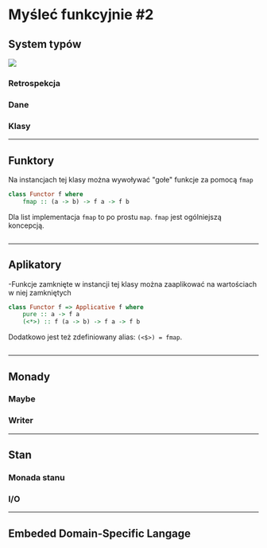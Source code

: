 # Myśleć funkcyjnie #2
## System typów
![](http://imgs.xkcd.com/comics/types.png)

### Retrospekcja
### Dane
### Klasy

---
## Funktory
Na instancjach tej klasy można wywoływać "gołe" funkcje za pomocą `fmap`
```haskell
class Functor f where
    fmap :: (a -> b) -> f a -> f b
```

Dla list implementacja `fmap` to po prostu `map`. `fmap` jest ogólniejszą koncepcją.
```haskell
```

---
## Aplikatory
-Funkcje zamknięte w instancji tej klasy można zaaplikować na wartościach w niej zamkniętych
```haskell
class Functor f => Applicative f where
    pure :: a -> f a
    (<*>) :: f (a -> b) -> f a -> f b
```
Dodatkowo jest też zdefiniowany alias: `(<$>) = fmap`.

```haskell
```

---
## Monady
### Maybe
### Writer
---

## Stan
### Monada stanu
### I/O

---

## Embeded Domain-Specific Langage
